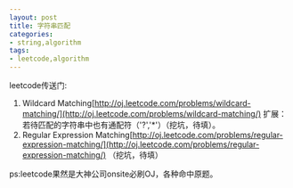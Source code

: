 ```yaml
---
layout: post
title: 字符串匹配
categories:
- string,algorithm
tags:
- leetcode,algorithm
---
```

leetcode传送门:

1. Wildcard Matching[http://oj.leetcode.com/problems/wildcard-matching/](http://oj.leetcode.com/problems/wildcard-matching/)
扩展：若待匹配的字符串中也有通配符（'?','*'）（挖坑，待填）。
2. Regular Expression Matching[http://oj.leetcode.com/problems/regular-expression-matching/](http://oj.leetcode.com/problems/regular-expression-matching/)
（挖坑，待填）

ps:leetcode果然是大神公司onsite必刷OJ，各种命中原题。